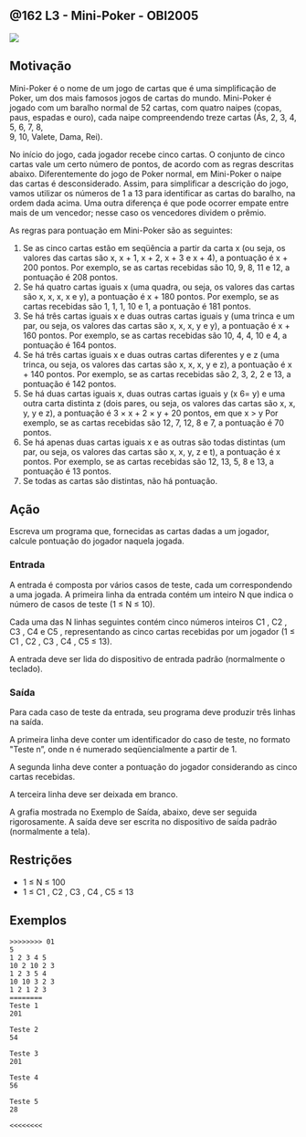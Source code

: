 ## @162 L3 - Mini-Poker - OBI2005


![](https://raw.githubusercontent.com/qxcodefup/arcade/master/base/162/cover.jpg)

## Motivação

Mini-Poker é o nome de um jogo de cartas que é uma simplificação de Poker, um dos mais famosos jogos de cartas do mundo. Mini-Poker é jogado com um baralho normal de 52 cartas, com quatro naipes (copas, paus, espadas e ouro), cada naipe compreendendo treze cartas (Ás, 2, 3, 4, 5, 6, 7, 8,  
9, 10, Valete, Dama, Rei).  

No inı́cio do jogo, cada jogador recebe cinco cartas. O conjunto de cinco cartas vale um certo número de pontos, de acordo com as regras descritas abaixo. Diferentemente do jogo de Poker normal, em Mini-Poker o naipe das cartas é desconsiderado. Assim, para simplificar a descrição do jogo, vamos utilizar os números de 1 a 13 para identificar as cartas do baralho, na ordem dada acima. Uma outra diferença é que pode ocorrer empate entre mais de um vencedor; nesse caso os vencedores dividem o prêmio.  

As regras para pontuação em Mini-Poker são as seguintes:  

1. Se as cinco cartas estão em seqüência a partir da carta x (ou seja, os valores das cartas são x, x + 1, x + 2, x + 3 e x + 4), a pontuação é x + 200 pontos. Por exemplo, se as cartas recebidas são 10, 9, 8, 11 e 12, a pontuação é 208 pontos.  
2. Se há quatro cartas iguais x (uma quadra, ou seja, os valores das cartas são x, x, x, x e y), a pontuação é x + 180 pontos. Por exemplo, se as cartas recebidas são 1, 1, 1, 10 e 1, a pontuação é 181 pontos.  
3. Se há três cartas iguais x e duas outras cartas iguais y (uma trinca e um par, ou seja, os valores das cartas são x, x, x, y e y), a pontuação é x + 160 pontos. Por exemplo, se as cartas recebidas são 10, 4, 4, 10 e 4, a pontuação é 164 pontos.  
4. Se há três cartas iguais x e duas outras cartas diferentes y e z (uma trinca, ou seja, os valores das cartas são x, x, x, y e z), a pontuação é x + 140 pontos. Por exemplo, se as cartas recebidas são 2, 3, 2, 2 e 13, a pontuação é 142 pontos.  
5. Se há duas cartas iguais x, duas outras cartas iguais y (x 6= y) e uma outra carta distinta z (dois pares, ou seja, os valores das cartas são x, x, y, y e z), a pontuação é 3 × x + 2 × y + 20 pontos, em que x > y Por exemplo, se as cartas recebidas são 12, 7, 12, 8 e 7, a pontuação é 70 pontos.  
6. Se há apenas duas cartas iguais x e as outras são todas distintas (um par, ou seja, os valores das cartas são x, x, y, z e t), a pontuação é x pontos. Por exemplo, se as cartas recebidas são 12, 13, 5, 8 e 13, a pontuação é 13 pontos.  
7. Se todas as cartas são distintas, não há pontuação.  

## Ação

Escreva um programa que, fornecidas as cartas dadas a um jogador, calcule pontuação do jogador naquela jogada.  
  
### Entrada

A entrada é composta por vários casos de teste, cada um correspondendo a uma jogada. A primeira linha da entrada contém um inteiro N que indica o número de casos de teste (1 ≤ N ≤ 10). 

Cada uma das N linhas seguintes contém cinco números inteiros C1 , C2 , C3 , C4 e C5 , representando as cinco cartas recebidas por um jogador (1 ≤ C1 , C2 , C3 , C4 , C5 ≤ 13). 

A entrada deve ser lida do dispositivo de entrada padrão (normalmente o teclado).  

### Saída

Para cada caso de teste da entrada, seu programa deve produzir três linhas na saı́da.

A primeira linha deve conter um identificador do caso de teste, no formato "Teste n”, onde n é numerado seqüencialmente a partir de 1. 

A segunda linha deve conter a pontuação do jogador considerando as cinco cartas recebidas.

A terceira linha deve ser deixada em branco. 

A grafia mostrada no Exemplo de Saı́da, abaixo, deve ser seguida rigorosamente. A saı́da deve ser escrita no dispositivo de saı́da padrão (normalmente a tela).  

## Restrições

- 1 ≤ N ≤ 100  
- 1 ≤ C1 , C2 , C3 , C4 , C5 ≤ 13

## Exemplos

```
>>>>>>>> 01
5
1 2 3 4 5
10 2 10 2 3
1 2 3 5 4
10 10 3 2 3
1 2 1 2 3
========
Teste 1
201

Teste 2
54

Teste 3
201

Teste 4
56

Teste 5
28

<<<<<<<<
```


